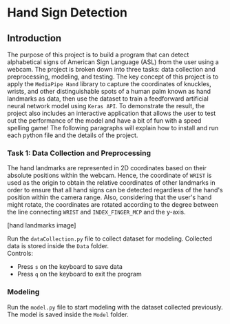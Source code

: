 # Hand Sign Detection

## Introduction
The purpose of this project is to build a program that can detect alphabetical signs of American Sign Language (ASL) from the user using a webcam. The project is broken down into three tasks: data collection and preprocessing, modeling, and testing. The key concept of this project is to apply the `MediaPipe Hand` library to capture the coordinates of knuckles, wrists, and other distinguishable spots of a human palm known as hand landmarks as data, then use the dataset to train a feedforward artificial neural network model using `Keras API`. To demonstrate the result, the project also includes an interactive application that allows the user to test out the performance of the model and have a bit of fun with a speed spelling game! The following paragraphs will explain how to install and run each python file and the details of the project. 
 
### Task 1: Data Collection and Preprocessing
The hand landmarks are represented in 2D coordinates based on their absolute positions within the webcam. Hence, the coordinate of `WRIST` is used as the origin to obtain the relative coordinates of other landmarks in order to ensure that all hand signs can be detected regardless of the hand's position within the camera range. Also, considering that the user's hand might rotate, the coordinates are rotated according to the degree between the line connecting `WRIST` and `INDEX_FINGER_MCP` and the y-axis.

[hand landmarks image]

Run the `dataCollection.py` file to collect dataset for modeling. Collected data is stored inside the `Data` folder.  
Controls:  
- Press `s` on the keyboard to save data
- Press `q` on the keyboard to exit the program  

### Modeling  
Run the `model.py` file to start modeling with the dataset collected previously. The model is saved inside the `Model` folder.
